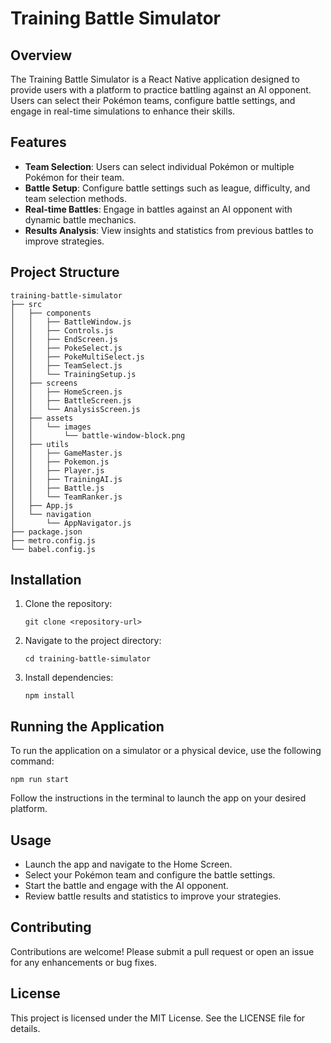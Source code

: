 # Training Battle Simulator

## Overview
The Training Battle Simulator is a React Native application designed to provide users with a platform to practice battling against an AI opponent. Users can select their Pokémon teams, configure battle settings, and engage in real-time simulations to enhance their skills.

## Features
- **Team Selection**: Users can select individual Pokémon or multiple Pokémon for their team.
- **Battle Setup**: Configure battle settings such as league, difficulty, and team selection methods.
- **Real-time Battles**: Engage in battles against an AI opponent with dynamic battle mechanics.
- **Results Analysis**: View insights and statistics from previous battles to improve strategies.

## Project Structure
```
training-battle-simulator
├── src
│   ├── components
│   │   ├── BattleWindow.js
│   │   ├── Controls.js
│   │   ├── EndScreen.js
│   │   ├── PokeSelect.js
│   │   ├── PokeMultiSelect.js
│   │   ├── TeamSelect.js
│   │   └── TrainingSetup.js
│   ├── screens
│   │   ├── HomeScreen.js
│   │   ├── BattleScreen.js
│   │   └── AnalysisScreen.js
│   ├── assets
│   │   └── images
│   │       └── battle-window-block.png
│   ├── utils
│   │   ├── GameMaster.js
│   │   ├── Pokemon.js
│   │   ├── Player.js
│   │   ├── TrainingAI.js
│   │   ├── Battle.js
│   │   └── TeamRanker.js
│   ├── App.js
│   └── navigation
│       └── AppNavigator.js
├── package.json
├── metro.config.js
└── babel.config.js
```

## Installation
1. Clone the repository:
   ```
   git clone <repository-url>
   ```
2. Navigate to the project directory:
   ```
   cd training-battle-simulator
   ```
3. Install dependencies:
   ```
   npm install
   ```

## Running the Application
To run the application on a simulator or a physical device, use the following command:
```
npm run start
```
Follow the instructions in the terminal to launch the app on your desired platform.

## Usage
- Launch the app and navigate to the Home Screen.
- Select your Pokémon team and configure the battle settings.
- Start the battle and engage with the AI opponent.
- Review battle results and statistics to improve your strategies.

## Contributing
Contributions are welcome! Please submit a pull request or open an issue for any enhancements or bug fixes.

## License
This project is licensed under the MIT License. See the LICENSE file for details.